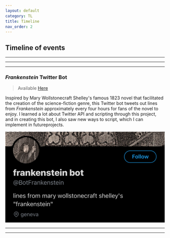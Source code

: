 ```yaml
---
layout: default
category: TL
title: Timeline
nav_order: 2
---
```


## Timeline of events

* * * 
* * *
* * *

### _Frankenstein_ Twitter Bot

> Available [Here](https://twitter.com/BotFrankenstein)

Inspired by Mary Wollstonecraft Shelley's famous 1823 novel that facilitated the creation of the science-fiction genre, this Twitter bot tweets out lines from _Frankenstein_ approximately every four hours for fans of the novel to enjoy. I learned a lot about Twitter API and scripting through this project, and in creating this bot, I also saw new ways to script, which I can implement in futureprojects.

![frankenstein bot pic](/images/frankbot.JPEG)

* * *
* * *
